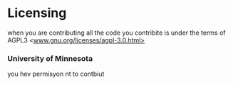 # Licensing
when you are contributing all the code you contribite is under the terms of AGPL3 <www.gnu.org/licenses/agpl-3.0.html>



### University of Minnesota
you hev permisyon nt to contbiut
